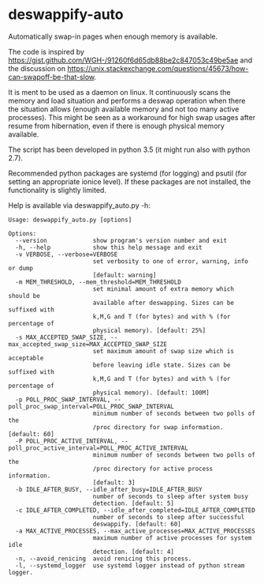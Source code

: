 # deswappify-auto

Automatically swap-in pages when enough memory is available.

The code is inspired by https://gist.github.com/WGH-/91260f6d65db88be2c847053c49be5ae and the discussion on  https://unix.stackexchange.com/questions/45673/how-can-swapoff-be-that-slow.

It is ment to be used as a daemon on linux. It continuously scans the memory and load situation and performs a deswap operation when there the situation allows (enough available memory and not too many active processes). This might be seen as a workaround for high swap usages after resume from hibernation, even if there is enough physical memory available.

The script has been developed in python 3.5 (it might run also with python 2.7).

Recommended python packages are systemd (for logging) and psutil (for setting an appropriate ionice level). If these packages are not installed, the functionality is slightly limited.

Help is available via deswappify_auto.py -h:

```
Usage: deswappify_auto.py [options]

Options:
  --version             show program's version number and exit
  -h, --help            show this help message and exit
  -v VERBOSE, --verbose=VERBOSE
                        set verbosity to one of error, warning, info or dump
                        [default: warning]
  -m MEM_THRESHOLD, --mem_threshold=MEM_THRESHOLD
                        set minimal amount of extra memory which should be
                        available after deswapping. Sizes can be suffixed with
                        k,M,G and T (for bytes) and with % (for percentage of
                        physical memory). [default: 25%]
  -s MAX_ACCEPTED_SWAP_SIZE, --max_accepted_swap_size=MAX_ACCEPTED_SWAP_SIZE
                        set maximum amount of swap size which is acceptable
                        before leaving idle state. Sizes can be suffixed with
                        k,M,G and T (for bytes) and with % (for percentage of
                        physical memory). [default: 100M]
  -p POLL_PROC_SWAP_INTERVAL, --poll_proc_swap_interval=POLL_PROC_SWAP_INTERVAL
                        minimum number of seconds between two polls of the
                        /proc directory for swap information. [default: 60]
  -P POLL_PROC_ACTIVE_INTERVAL, --poll_proc_active_interval=POLL_PROC_ACTIVE_INTERVAL
                        minimum number of seconds between two polls of the
                        /proc directory for active process information.
                        [default: 3]
  -b IDLE_AFTER_BUSY, --idle_after_busy=IDLE_AFTER_BUSY
                        number of seconds to sleep after system busy
                        detection. [default: 5]
  -c IDLE_AFTER_COMPLETED, --idle_after_completed=IDLE_AFTER_COMPLETED
                        number of seconds to sleep after successful
                        deswappify. [default: 60]
  -a MAX_ACTIVE_PROCESSES, --max_active_processes=MAX_ACTIVE_PROCESSES
                        maximum number of active processes for system idle
                        detection. [default: 4]
  -n, --avoid_renicing  avoid renicing this process.
  -l, --systemd_logger  use systemd logger instead of python stream logger.
```

